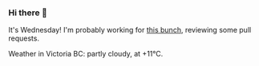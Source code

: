 ### Hi there :wave:

It's Wednesday! I'm probably working for [this bunch](https://github.com/kohofinancial), reviewing some pull requests.

Weather in Victoria BC: partly cloudy, at +11°C.
